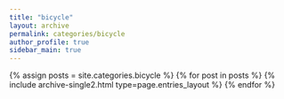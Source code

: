 ```yaml
---
title: "bicycle"
layout: archive
permalink: categories/bicycle
author_profile: true
sidebar_main: true
---
```


{% assign posts = site.categories.bicycle %}
{% for post in posts %} {% include archive-single2.html type=page.entries_layout %} {% endfor %}